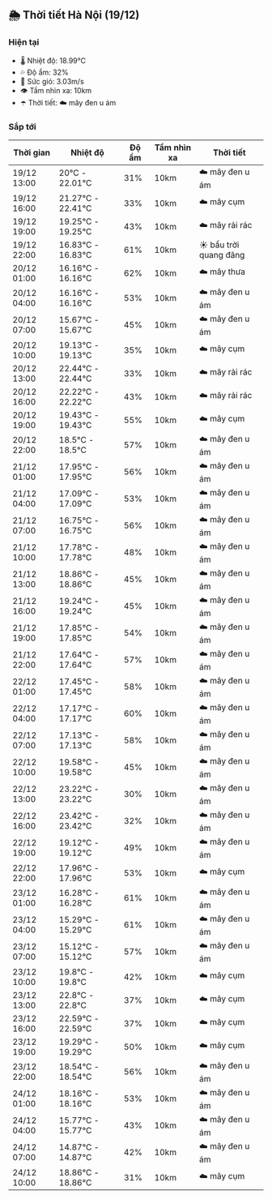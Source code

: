 ## 🌦️ Thời tiết Hà Nội (19/12)

### Hiện tại

- 🌡️ Nhiệt độ: 18.99℃
- 💦 Độ ẩm: 32%
- 💨 Sức gió: 3.03m/s
- 👁️ Tầm nhìn xa: 10km
- ☂️ Thời tiết: ☁️ mây đen u ám

### Sắp tới

| Thời gian | Nhiệt độ | Độ ẩm | Tầm nhìn xa | Thời tiết |
| --- | --- | --- | --- | --- |
| 19/12 13:00 | 20℃ - 22.01℃ | 31% | 10km | ☁️ mây đen u ám |
| 19/12 16:00 | 21.27℃ - 22.41℃ | 33% | 10km | ☁️ mây cụm |
| 19/12 19:00 | 19.25℃ - 19.25℃ | 43% | 10km | ☁️ mây rải rác |
| 19/12 22:00 | 16.83℃ - 16.83℃ | 61% | 10km | ☀️ bầu trời quang đãng |
| 20/12 01:00 | 16.16℃ - 16.16℃ | 62% | 10km | ☁️ mây thưa |
| 20/12 04:00 | 16.16℃ - 16.16℃ | 53% | 10km | ☁️ mây đen u ám |
| 20/12 07:00 | 15.67℃ - 15.67℃ | 45% | 10km | ☁️ mây đen u ám |
| 20/12 10:00 | 19.13℃ - 19.13℃ | 35% | 10km | ☁️ mây cụm |
| 20/12 13:00 | 22.44℃ - 22.44℃ | 33% | 10km | ☁️ mây rải rác |
| 20/12 16:00 | 22.22℃ - 22.22℃ | 43% | 10km | ☁️ mây rải rác |
| 20/12 19:00 | 19.43℃ - 19.43℃ | 55% | 10km | ☁️ mây cụm |
| 20/12 22:00 | 18.5℃ - 18.5℃ | 57% | 10km | ☁️ mây đen u ám |
| 21/12 01:00 | 17.95℃ - 17.95℃ | 56% | 10km | ☁️ mây đen u ám |
| 21/12 04:00 | 17.09℃ - 17.09℃ | 53% | 10km | ☁️ mây đen u ám |
| 21/12 07:00 | 16.75℃ - 16.75℃ | 56% | 10km | ☁️ mây đen u ám |
| 21/12 10:00 | 17.78℃ - 17.78℃ | 48% | 10km | ☁️ mây đen u ám |
| 21/12 13:00 | 18.86℃ - 18.86℃ | 45% | 10km | ☁️ mây đen u ám |
| 21/12 16:00 | 19.24℃ - 19.24℃ | 45% | 10km | ☁️ mây đen u ám |
| 21/12 19:00 | 17.85℃ - 17.85℃ | 54% | 10km | ☁️ mây đen u ám |
| 21/12 22:00 | 17.64℃ - 17.64℃ | 57% | 10km | ☁️ mây đen u ám |
| 22/12 01:00 | 17.45℃ - 17.45℃ | 58% | 10km | ☁️ mây đen u ám |
| 22/12 04:00 | 17.17℃ - 17.17℃ | 60% | 10km | ☁️ mây đen u ám |
| 22/12 07:00 | 17.13℃ - 17.13℃ | 58% | 10km | ☁️ mây đen u ám |
| 22/12 10:00 | 19.58℃ - 19.58℃ | 45% | 10km | ☁️ mây đen u ám |
| 22/12 13:00 | 23.22℃ - 23.22℃ | 30% | 10km | ☁️ mây đen u ám |
| 22/12 16:00 | 23.42℃ - 23.42℃ | 32% | 10km | ☁️ mây đen u ám |
| 22/12 19:00 | 19.12℃ - 19.12℃ | 49% | 10km | ☁️ mây đen u ám |
| 22/12 22:00 | 17.96℃ - 17.96℃ | 53% | 10km | ☁️ mây cụm |
| 23/12 01:00 | 16.28℃ - 16.28℃ | 61% | 10km | ☁️ mây đen u ám |
| 23/12 04:00 | 15.29℃ - 15.29℃ | 61% | 10km | ☁️ mây đen u ám |
| 23/12 07:00 | 15.12℃ - 15.12℃ | 57% | 10km | ☁️ mây đen u ám |
| 23/12 10:00 | 19.8℃ - 19.8℃ | 42% | 10km | ☁️ mây cụm |
| 23/12 13:00 | 22.8℃ - 22.8℃ | 37% | 10km | ☁️ mây cụm |
| 23/12 16:00 | 22.59℃ - 22.59℃ | 37% | 10km | ☁️ mây cụm |
| 23/12 19:00 | 19.29℃ - 19.29℃ | 50% | 10km | ☁️ mây cụm |
| 23/12 22:00 | 18.54℃ - 18.54℃ | 56% | 10km | ☁️ mây đen u ám |
| 24/12 01:00 | 18.16℃ - 18.16℃ | 53% | 10km | ☁️ mây đen u ám |
| 24/12 04:00 | 15.77℃ - 15.77℃ | 43% | 10km | ☁️ mây đen u ám |
| 24/12 07:00 | 14.87℃ - 14.87℃ | 42% | 10km | ☁️ mây đen u ám |
| 24/12 10:00 | 18.86℃ - 18.86℃ | 31% | 10km | ☁️ mây cụm |
